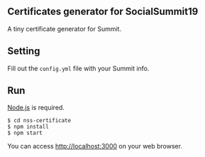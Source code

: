 Certificates generator for SocialSummit19
------------------------------------

A tiny certificate generator for Summit.

## Setting

Fill out the `config.yml` file with your Summit info.

## Run

[Node.js](http://nodejs.org/) is required.

```shell
$ cd nss-certificate
$ npm install
$ npm start
```

You can access <http://localhost:3000> on your web browser.
